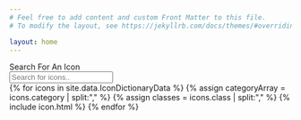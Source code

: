 ```yaml
---
# Feel free to add content and custom Front Matter to this file.
# To modify the layout, see https://jekyllrb.com/docs/themes/#overriding-theme-defaults

layout: home
---
```

<div><label for="iconSearch" class="">Search For An Icon</label>
<div class="flex relative">
    <input class="flex_auto font_2 p_3 p-x_4 lh_2 br_black-3 br_radius" type="text" id="iconSearch" onkeyup="myFunction()" placeholder="Search for icons.." title="Type in an icon">
    <div class="absolute font_2 p_3 p-x_4 lh_2  opacity_4 t_0 r_0 b_0 "><i class="fas fa-search"></i></div>
    </div>
</div>
<div id="mylist" class="ul_none">
{% for icons in site.data.IconDictionaryData %}
{% assign categoryArray = icons.category | split:"," %}
{% assign classes = icons.class | split:"," %}
    {% include icon.html %}
{% endfor %}
</div>
<script>
function myFunction() {
    var input, filter, list, li, a, i, txtValue, synonymValue, synonym;
    input = document.getElementById("iconSearch");
    filter = input.value.toUpperCase();
    list = document.getElementById("mylist");
    li = list.getElementsByClassName("IconListItem");
    for (i = 0; i < li.length; i++) {
        a = li[i].getElementsByTagName("a")[0];
        txtValue = a.textContent || a.innerText;
        synonym = li[i].getElementsByClassName('IconSynonyms')[0];
        synonymValue = (synonym)? (synonym.textContent || synonym.innerText): '';
       
        if (txtValue.toUpperCase().indexOf(filter) > -1 || synonymValue.toUpperCase().indexOf(filter)>-1 ) {
            li[i].style.display = "";
             console.log(synonymValue);
        } else {
            li[i].style.display = "none";
        }
    }
}
</script>